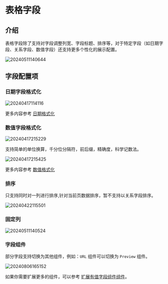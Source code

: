 # 表格字段

## 介绍

表格字段除了支持对字段调整列宽、字段标题、排序等，对于特定字段（如日期字段、关系字段、数值字段）还支持更多个性化的展示配置。

![20240511140644](https://static-docs.nocobase.com/20240511140644.png)
## 字段配置项

### 日期字段格式化

![20240417114116](https://static-docs.nocobase.com/20240417114116.png)

更多内容参考 [日期格式化](/handbook/ui/fields/specific/date-picker)

### 数值字段格式化

![20240417215229](https://static-docs.nocobase.com/20240417215229.png)

支持简单的单位换算，千分位分隔符，前后缀，精确度，科学记数法。

![20240417215425](https://static-docs.nocobase.com/20240417215425.png)

更多内容参考 [数值格式化](/handbook/ui/fields/field-settings/number-format)

### 排序

只支持同时对一列进行排序,针对当前页数据排序，暂不支持以关系字段排序。

![20240422115501](https://static-docs.nocobase.com/20240422115501.png)

### 固定列

![20240511140524](https://static-docs.nocobase.com/20240511140524.png)

### 字段组件

部分字段支持切换为其他组件，例如：`URL` 组件可以切换为 `Preview` 组件。

![20240806165152](https://static-docs.nocobase.com/20240806165152.png)

如果你需要扩展更多的组件，可以参考 [扩展有值字段组件组件](/plugin-samples/field/value)。
